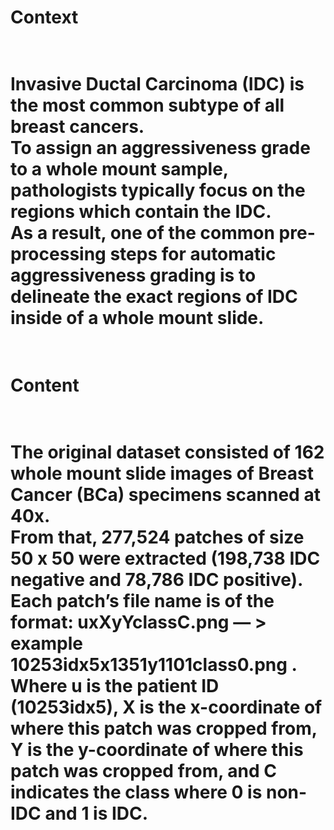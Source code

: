 <h1> Context<h1 /><br />
Invasive Ductal Carcinoma (IDC) is the most common subtype of all breast cancers.<br />
To assign an aggressiveness grade to a whole mount sample, pathologists typically focus on the regions which contain the IDC.<br />
As a result, one of the common pre-processing steps for automatic aggressiveness grading is to delineate the exact regions of IDC inside of a whole mount slide.<br /><br />

<h1> Content<h1 /><br />
The original dataset consisted of 162 whole mount slide images of Breast Cancer (BCa) specimens scanned at 40x.<br />
From that, 277,524 patches of size 50 x 50 were extracted (198,738 IDC negative and 78,786 IDC positive).<br />
Each patch’s file name is of the format: uxXyYclassC.png — > example 10253idx5x1351y1101class0.png .<br />
Where u is the patient ID (10253idx5), X is the x-coordinate of where this patch was cropped from, Y is the y-coordinate of where this patch was cropped from, and C indicates the class where 0 is non-IDC and 1 is IDC.
